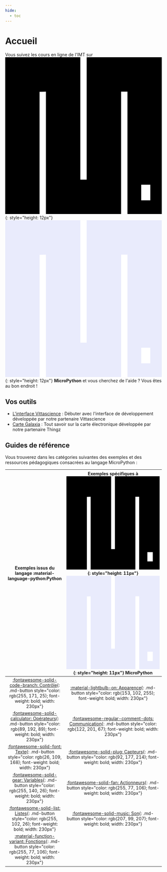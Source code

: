 ```yaml
---
hide:
  - toc
---
```


# Accueil

Vous suivez les cours en ligne de l'IMT sur ![MicroPython new logo](img/MicroPython_new_logo.svg#only-light){: style="height: 12px"} ![MicroPython new logo](img/MicroPython_new_logo_dark.svg#only-dark){: style="height: 12px"} **MicroPython** et vous cherchez de l'aide ? Vous êtes au bon endroit !

## Vos outils

* [L'interface Vittascience](interface.md) : Débuter avec l'interface de développement développée par notre partenaire Vittascience
* [Carte Galaxia](galaxia.md) : Tout savoir sur la carte électronique développée par notre partenaire Thingz

## Guides de référence
Vous trouverez dans les catégories suivantes des exemples et des ressources pédagogiques consacrées au langage MicroPython :

| Exemples issus du langage :material-language-python:**Python** | Exemples spécifiques à ![MicroPython new logo](img/MicroPython_new_logo.svg#only-light){: style="height: 11px"} ![MicroPython new logo](img/MicroPython_new_logo_dark.svg#only-dark){: style="height: 11px"} **MicroPython** |
| :---------: | :---------: |
| [:fontawesome-solid-code-branch: Contrôle](controle/executer_des_instructions_selon_des_conditions.md){: .md-button style="color: rgb(255, 171, 25); font-weight: bold; width: 230px"} | [:material-lightbulb-on: Apparence](apparence/led/led.md){: .md-button style="color: rgb(153, 102, 255); font-weight: bold; width: 230px"} |
| [:fontawesome-solid-calculator: Opérateurs](math/manipuler_des_nombres.md){: .md-button style="color: rgb(89, 192, 89); font-weight: bold; width: 230px"} | [:fontawesome-regular-comment-dots: Communication](communication/ecrire_dans_la_console.md){: .md-button style="color: rgb(122, 201, 67); font-weight: bold; width: 230px"} |
| [:fontawesome-solid-font: Texte](#){: .md-button style="color: rgb(26, 109, 168); font-weight: bold; width: 230px"} | [:fontawesome-solid-plug: Capteurs](capteurs/bouton.md){: .md-button style="color: rgb(92, 177, 214); font-weight: bold; width: 230px"} |
| [:fontawesome-solid-gear: Variables](variables/variable_texte.md){: .md-button style="color: rgb(255, 140, 26); font-weight: bold; width: 230px"} | [:fontawesome-solid-fan: Actionneurs](actionneurs/servomoteur.md){: .md-button style="color: rgb(255, 77, 106); font-weight: bold; width: 230px"} |
| [:fontawesome-solid-list: Listes](listes/liste.md){: .md-button style="color: rgb(255, 102, 26); font-weight: bold; width: 230px"} | [:fontawesome-solid-music: Son](son/son.md){: .md-button style="color: rgb(207, 99, 207); font-weight: bold; width: 230px"} |
| [:material-function-variant: Fonctions](fonctions/fonction.md){: .md-button style="color: rgb(255, 77, 106); font-weight: bold; width: 230px"} | |